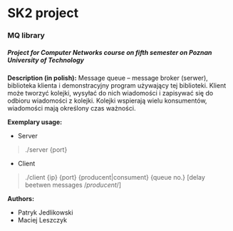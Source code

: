 # SK2 project
### MQ library
##### *Project for Computer Networks course on fifth semester on Poznan University of Technology*

**Description (in polish):**
Message queue – message broker (serwer), biblioteka klienta i demonstracyjny program używający tej biblioteki. Klient może tworzyć kolejki, wysyłać do nich wiadomości i zapisywać się do odbioru wiadomości z kolejki. Kolejki wspierają wielu konsumentów, wiadomości mają określony czas ważności.

**Exemplary usage:**
- Server
> ./server {port}
- Client
> ./client {ip} {port} {producent|consument} {queue no.} [delay beetwen messages /*producent*/]

**Authors:**
- Patryk Jedlikowski
- Maciej Leszczyk
